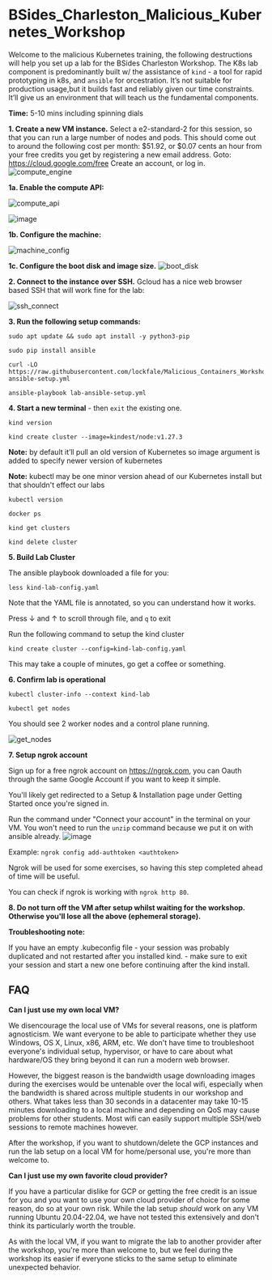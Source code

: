 # BSides_Charleston_Malicious_Kubernetes_Workshop


Welcome to the malicious Kubernetes training, the following destructions will help you set up a lab for the BSides Charleston Workshop. The K8s lab component is predominantly built w/ the assistance of `kind` - a tool for rapid prototyping in k8s, and `ansible` for orcestration. It’s not suitable for production usage,but it builds fast and reliably given our time constraints. It’ll give us an environment that will teach us the fundamental components. 

**Time:** 5-10 mins including spinning dials

**1. Create a new VM instance.** Select a e2-standard-2 for this session, so that you can run a large number of nodes and pods. 
This should come out to around the following cost per month: $51.92, or $0.07 cents an hour from your free credits you get by registering a new email address. 
        Goto: https://cloud.google.com/free 
        Create an account, or log in. 
![compute_engine](https://user-images.githubusercontent.com/32903188/182159860-24dde591-f87f-4e70-8df1-be6e27455108.png)

**1a. Enable the compute API:** 

![compute_api](https://user-images.githubusercontent.com/32903188/182159962-e40dd9f9-d7d1-4410-957a-e03ca309e653.png)

![image](https://user-images.githubusercontent.com/32903188/182160064-ae2c5d3e-baaf-48a5-85ba-8f01c88b511f.png)

**1b. Configure the machine:** 

![machine_config](https://github.com/lockfale/Malicious_Containers_Workshop/assets/32903188/695c07ec-1c25-4d71-a524-d23063e5d764) 




**1c. Configure the boot disk and image size.** 
![boot_disk](https://user-images.githubusercontent.com/32903188/182160383-ebeb8930-ab12-4a36-8595-ba71622ce26c.png)


**2. Connect to the instance over SSH.** Gcloud has a nice web browser based SSH that will work fine for the lab: 

![ssh_connect](https://user-images.githubusercontent.com/32903188/182160599-ac61a507-3f02-4a3f-865f-39416aed9e31.png)

**3. Run the following setup commands:** 

```
sudo apt update && sudo apt install -y python3-pip
```

```
sudo pip install ansible
```

```
curl -LO https://raw.githubusercontent.com/lockfale/Malicious_Containers_Workshop/main/BSides_Charleston_23/lab-ansible-setup.yml
```

```
ansible-playbook lab-ansible-setup.yml
```
  
**4. Start a new terminal** - then `exit` the existing one. 
  
  ```
  kind version
  ``` 
  
  ```
  kind create cluster --image=kindest/node:v1.27.3
  ``` 
  
  
**Note:** by default it’ll pull an old version of Kubernetes so image argument is added to specify newer version of 
kubernetes

**Note:** kubectl may be one minor version ahead of our Kubernetes install but that shouldn't effect our labs
```
kubectl version
```

```
docker ps
```

```
kind get clusters
``` 


```
kind delete cluster
``` 


**5. Build Lab Cluster** 

 The ansible playbook downloaded a file for you: 
 ```
 less kind-lab-config.yaml
 ``` 

 Note that the YAML file is annotated, so you can understand how it works. 

 Press &darr; and &uarr; to scroll through file, and `q` to exit

 Run the following command to setup the kind cluster
 
 ```
 kind create cluster --config=kind-lab-config.yaml
 ``` 
 
 This may take a couple of minutes, go get a coffee or something. 
 
 **6. Confirm lab is operational**
 
 ```
 kubectl cluster-info --context kind-lab
 ```

```
kubectl get nodes
```

You should see 2 worker nodes and a control plane running.
 
![get_nodes](https://user-images.githubusercontent.com/32903188/182169551-f2564d91-33e9-4cc6-b4f2-ba9f9cd62834.png)

**7. Setup ngrok account**

Sign up for a free ngrok account on https://ngrok.com, you can Oauth through the same Google Account if you want to keep it simple.

You'll likely get redirected to a Setup & Installation page under Getting Started once you're signed in.

Run the command under "Connect your account" in the terminal on your VM. You won't need to run the `unzip` command because we put it on with ansible already.
![image](https://github.com/lockfale/Malicious_Containers_Workshop/assets/32903188/637031ab-73d2-4d43-9535-84e543afd023)


Example: `ngrok config add-authtoken <authtoken>`

Ngrok will be used for some exercises, so having this step completed ahead of time will be useful.

You can check if ngrok is working with `ngrok http 80`. 

**8. Do not turn off the VM after setup whilst waiting for the workshop. Otherwise you'll lose all the above (ephemeral storage).** 

   

**Troubleshooting note:**

If you have an empty .kubeconfig file - your session was probably duplicated and not restarted after you installed kind. - make sure to exit your session and start a new one before continuing after the kind install.


## FAQ

**Can I just use my own local VM?**

We disencourage the local use of VMs for several reasons, one is platform agnosticism. We want everyone to be able to participate whether they use Windows, OS X, Linux, x86, ARM, etc.  We don't have time to troubleshoot everyone's individual setup, hypervisor, or have to care about what hardware/OS they bring beyond it can run a modern web browser. 

However, the biggest reason is the bandwidth usage downloading images during the exercises would be untenable over the local wifi, especially when the bandwidth is shared across multiple students in our workshop and others. What takes less than 30 seconds in a datacenter may take 10-15 minutes downloading to a local machine and depending on QoS may cause problems for other students. Most wifi can easily support multiple SSH/web sessions to remote machines however. 

After the workshop, if you want to shutdown/delete the GCP instances and run the lab setup on a local VM for home/personal use, you're more than welcome to.

**Can I just use my own favorite cloud provider?**

If you have a particular dislike for GCP or getting the free credit is an issue for you and you want to use your own cloud provider of choice for some reason, do so at your own risk. While the lab setup *should* work on any VM running Ubuntu 20.04-22.04, we have not tested this extensively and don't think its particularly worth the trouble. 

As with the local VM, if you want to migrate the lab to another provider after the workshop, you're more than welcome to, but we feel during the workshop its easier if everyone sticks to the same setup to eliminate unexpected behavior.


